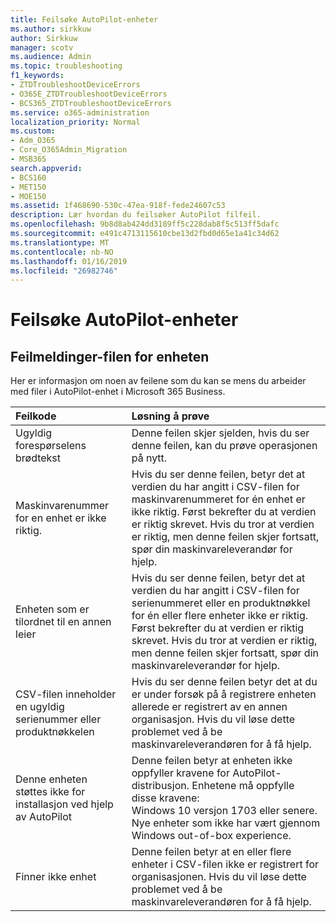 ```yaml
---
title: Feilsøke AutoPilot-enheter
ms.author: sirkkuw
author: Sirkkuw
manager: scotv
ms.audience: Admin
ms.topic: troubleshooting
f1_keywords:
- ZTDTroubleshootDeviceErrors
- O365E_ZTDTroubleshootDeviceErrors
- BCS365_ZTDTroubleshootDeviceErrors
ms.service: o365-administration
localization_priority: Normal
ms.custom:
- Adm_O365
- Core_O365Admin_Migration
- MSB365
search.appverid:
- BCS160
- MET150
- MOE150
ms.assetid: 1f468690-530c-47ea-918f-fede24607c53
description: Lær hvordan du feilsøker AutoPilot filfeil.
ms.openlocfilehash: 9b8d8ab424dd3189ff5c228dab8f5c513ff5dafc
ms.sourcegitcommit: e491c4713115610cbe13d2fbd0d65e1a41c34d62
ms.translationtype: MT
ms.contentlocale: nb-NO
ms.lasthandoff: 01/16/2019
ms.locfileid: "26982746"
---
```

# <a name="troubleshoot-autopilot-device-errors"></a>Feilsøke AutoPilot-enheter

## <a name="device-file-error-messages"></a>Feilmeldinger-filen for enheten

Her er informasjon om noen av feilene som du kan se mens du arbeider med filer i AutoPilot-enhet i Microsoft 365 Business. 
  
|**Feilkode**|**Løsning å prøve**|
|:-----|:-----|
|Ugyldig forespørselens brødtekst  <br/> |Denne feilen skjer sjelden, hvis du ser denne feilen, kan du prøve operasjonen på nytt.  <br/> |
|Maskinvarenummer for en enhet er ikke riktig.  <br/> |Hvis du ser denne feilen, betyr det at verdien du har angitt i CSV-filen for maskinvarenummeret for én enhet er ikke riktig. Først bekrefter du at verdien er riktig skrevet. Hvis du tror at verdien er riktig, men denne feilen skjer fortsatt, spør din maskinvareleverandør for hjelp.  <br/> |
|Enheten som er tilordnet til en annen leier  <br/> |Hvis du ser denne feilen, betyr det at verdien du har angitt i CSV-filen for serienummeret eller en produktnøkkel for én eller flere enheter ikke er riktig. Først bekrefter du at verdien er riktig skrevet. Hvis du tror at verdien er riktig, men denne feilen skjer fortsatt, spør din maskinvareleverandør for hjelp.  <br/> |
|CSV-filen inneholder en ugyldig serienummer eller produktnøkkelen  <br/> |Hvis du ser denne feilen betyr det at du er under forsøk på å registrere enheten allerede er registrert av en annen organisasjon. Hvis du vil løse dette problemet ved å be maskinvareleverandøren for å få hjelp.  <br/> |
|Denne enheten støttes ikke for installasjon ved hjelp av AutoPilot  <br/> | Denne feilen betyr at enheten ikke oppfyller kravene for AutoPilot-distribusjon. Enhetene må oppfylle disse kravene:  <br/>  Windows 10 versjon 1703 eller senere.  <br/>  Nye enheter som ikke har vært gjennom Windows out-of-box experience.  <br/> |
|Finner ikke enhet  <br/> |Denne feilen betyr at en eller flere enheter i CSV-filen ikke er registrert for organisasjonen. Hvis du vil løse dette problemet ved å be maskinvareleverandøren for å få hjelp.  <br/> |
   
